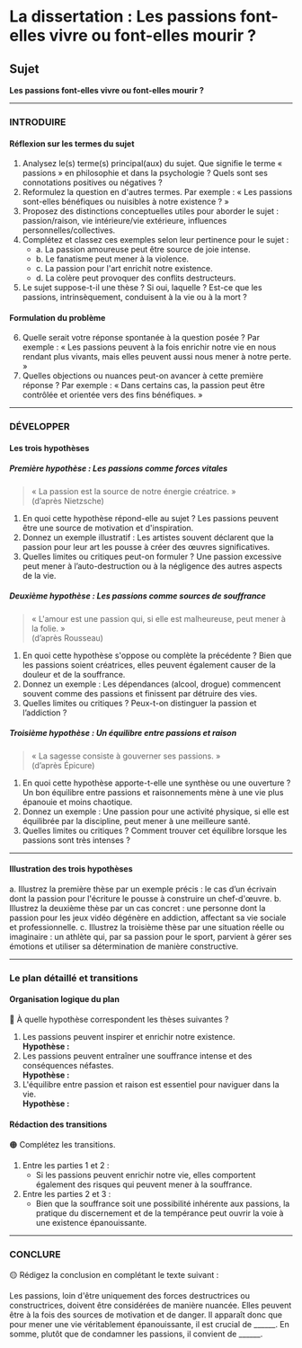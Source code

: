 # La dissertation : Les passions font-elles vivre ou font-elles mourir ?

## Sujet
**Les passions font-elles vivre ou font-elles mourir ?**

---

### INTRODUIRE

#### Réflexion sur les termes du sujet

1. Analysez le(s) terme(s) principal(aux) du sujet. Que signifie le terme « passions » en philosophie et dans la psychologie ? Quels sont ses connotations positives ou négatives ?
2. Reformulez la question en d'autres termes. Par exemple : « Les passions sont-elles bénéfiques ou nuisibles à notre existence ? »
3. Proposez des distinctions conceptuelles utiles pour aborder le sujet : passion/raison, vie intérieure/vie extérieure, influences personnelles/collectives.
4. Complétez et classez ces exemples selon leur pertinence pour le sujet :
   - a. La passion amoureuse peut être source de joie intense.
   - b. Le fanatisme peut mener à la violence.
   - c. La passion pour l'art enrichit notre existence.
   - d. La colère peut provoquer des conflits destructeurs.
5. Le sujet suppose-t-il une thèse ? Si oui, laquelle ? Est-ce que les passions, intrinsèquement, conduisent à la vie ou à la mort ?

#### Formulation du problème

6. Quelle serait votre réponse spontanée à la question posée ? Par exemple : « Les passions peuvent à la fois enrichir notre vie en nous rendant plus vivants, mais elles peuvent aussi nous mener à notre perte. »
7. Quelles objections ou nuances peut-on avancer à cette première réponse ? Par exemple : « Dans certains cas, la passion peut être contrôlée et orientée vers des fins bénéfiques. »

---

### DÉVELOPPER

#### Les trois hypothèses

##### Première hypothèse : Les passions comme forces vitales

> « La passion est la source de notre énergie créatrice. »  
> (d’après Nietzsche)

1. En quoi cette hypothèse répond-elle au sujet ? Les passions peuvent être une source de motivation et d'inspiration.
2. Donnez un exemple illustratif : Les artistes souvent déclarent que la passion pour leur art les pousse à créer des œuvres significatives.
3. Quelles limites ou critiques peut-on formuler ? Une passion excessive peut mener à l’auto-destruction ou à la négligence des autres aspects de la vie.

##### Deuxième hypothèse : Les passions comme sources de souffrance

> « L'amour est une passion qui, si elle est malheureuse, peut mener à la folie. »  
> (d’après Rousseau)

1. En quoi cette hypothèse s'oppose ou complète la précédente ? Bien que les passions soient créatrices, elles peuvent également causer de la douleur et de la souffrance.
2. Donnez un exemple : Les dépendances (alcool, drogue) commencent souvent comme des passions et finissent par détruire des vies.
3. Quelles limites ou critiques ? Peux-t-on distinguer la passion et l’addiction ?

##### Troisième hypothèse : Un équilibre entre passions et raison

> « La sagesse consiste à gouverner ses passions. »  
> (d’après Épicure)

1. En quoi cette hypothèse apporte-t-elle une synthèse ou une ouverture ? Un bon équilibre entre passions et raisonnements mène à une vie plus épanouie et moins chaotique.
2. Donnez un exemple : Une passion pour une activité physique, si elle est équilibrée par la discipline, peut mener à une meilleure santé.
3. Quelles limites ou critiques ? Comment trouver cet équilibre lorsque les passions sont très intenses ?

---

#### Illustration des trois hypothèses

a. Illustrez la première thèse par un exemple précis : le cas d’un écrivain dont la passion pour l'écriture le pousse à construire un chef-d'œuvre.
b. Illustrez la deuxième thèse par un cas concret : une personne dont la passion pour les jeux vidéo dégénère en addiction, affectant sa vie sociale et professionnelle.
c. Illustrez la troisième thèse par une situation réelle ou imaginaire : un athlète qui, par sa passion pour le sport, parvient à gérer ses émotions et utiliser sa détermination de manière constructive.

---

### Le plan détaillé et transitions

#### Organisation logique du plan

🔴 À quelle hypothèse correspondent les thèses suivantes ?

1. Les passions peuvent inspirer et enrichir notre existence.  
   **Hypothèse :**
2. Les passions peuvent entraîner une souffrance intense et des conséquences néfastes.  
   **Hypothèse :**
3. L'équilibre entre passion et raison est essentiel pour naviguer dans la vie.  
   **Hypothèse :**

#### Rédaction des transitions

🟠 Complétez les transitions.

1. Entre les parties 1 et 2 :  
   - Si les passions peuvent enrichir notre vie, elles comportent également des risques qui peuvent mener à la souffrance.
2. Entre les parties 2 et 3 :  
   - Bien que la souffrance soit une possibilité inhérente aux passions, la pratique du discernement et de la tempérance peut ouvrir la voie à une existence épanouissante.

---

### CONCLURE

🟡 Rédigez la conclusion en complétant le texte suivant :

Les passions, loin d'être uniquement des forces destructrices ou constructrices, doivent être considérées de manière nuancée. Elles peuvent être à la fois des sources de motivation et de danger. Il apparaît donc que pour mener une vie véritablement épanouissante, il est crucial de ______. En somme, plutôt que de condamner les passions, il convient de ______.